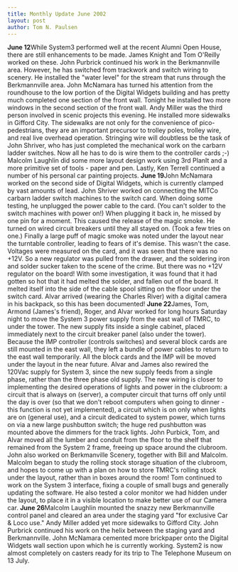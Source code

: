 ```yaml
---
title: Monthly Update June 2002 
layout: post
author: Tom N. Paulsen
---
```




 **June 12**While System3 performed well at the recent Alumni Open House, there are still enhancements to be made. James Knight and Tom O'Reilly worked on these. John Purbrick continued his work in the Berkmannville area. However, he has switched from trackwork and switch wiring to scenery. He installed the "water level" for the stream that runs through the Berkmannville area. John McNamara has turned his attention from the roundhouse to the low portion of the Digital Widgets building and has pretty much completed one section of the front wall. Tonight he installed two more windows in the second section of the front wall. Andy Miller was the third person involved in scenic projects this evening. He installed more sidewalks in Gifford City. The sidewalks are not only for the convenience of pico\-pedestrians, they are an important precursor to trolley poles, trolley wire, and real live overhead operation. Stringing wire will doubtless be the task of John Shriver, who has just completed the mechanical work on the carbarn ladder switches. Now all he has to do is wire them to the controller cards ;\-) Malcolm Laughlin did some more layout design work using 3rd PlanIt and a more primitive set of tools \- paper and pen. Lastly, Ken Terrell continued a number of his personal car painting projects. **June 19**John McNamara worked on the second side of Digital Widgets, which is currently clamped by vast amounts of lead.  John Shriver worked on connecting the MITCo carbarn ladder switch machines to the switch card. When doing some testing, he unplugged the power cable to the card. (You can't solder to the switch machines with power on!) When plugging it back in, he missed by one pin for a moment. This caused the release of the magic smoke. He turned on wired circuit breakers until they all stayed on. (Took a few tries on one.) Finally a large puff of magic smoke was noted under the layout near the turntable controller, leading to fears of it's demise. This wasn't the case. Voltages were measured on the card, and it was seen that there was no \+12V. So a new regulator was pulled from the drawer, and the soldering iron and solder sucker taken to the scene of the crime. But there was no \+12V regulator on the board! With some investigation, it was found that it had gotten so hot that it had melted the solder, and fallen out of the board. It melted itself into the side of the cable spool sitting on the floor under the switch card. Alvar arrived (wearing the Charles River) with a digital camera in his backpack, so this has been documented! **June 22**James, Tom, Armond (James's friend), Roger, and Alvar worked for long hours Saturday night to move the System 3 power supply from the east wall of TMRC, to under the tower. The new supply fits inside a single cabinet, placed immediately next to the circuit breaker panel (also under the tower). Because the IMP controller (controls switches) and several block cards are still mounted in the east wall, they left a bundle of power cables to return to the east wall temporarily. All the block cards and the IMP will be moved under the layout in the near future. Alvar and James also rewired the 120Vac supply for System 3, since the new supply feeds from a single phase, rather than the three phase old supply. The new wiring is closer to implementing the desired operations of lights and power in the clubroom: a circuit that is always on (server), a computer circuit that turns off only until the day is over (so that we don't reboot computers when going to dinner \- this function is not yet implemented), a circuit which is on only when lights are on (general use), and a circuit dedicated to system power, which turns on via a new large pushbutton switch; the huge red pushbutton was mounted above the dimmers for the track lights.  John Purbick, Tom, and Alvar moved all the lumber and conduit from the floor to the shelf that remained from the System 2 frame, freeing up space around the clubroom. John also worked on Berkmanville Scenery, together with Bill and Malcolm. Malcolm began to study the rolling stock storage situation of the clubroom, and hopes to come up with a plan on how to store TMRC's rolling stock under the layout, rather than in boxes around the room!  Tom continued to work on the System 3 interface, fixing a couple of small bugs and generally updating the software. He also tested a color monitor we had hidden under the layout, to place it in a visible location to make better use of our Camera car. **June 26**Malcolm Laughlin mounted the snazzy new Berkmannville control panel and cleared an area under the staging yard "for exclusive Car \& Loco use." Andy Miller added yet more sidewalks to Gifford City. John Purbrick continued his work on the helix between the staging yard and Berkmannville. John McNamara cemented more brickpaper onto the Digital Widgets wall section upon which he is currently working. System2 is now almost completely on casters ready for its trip to The Telephone Museum on 13 July.   